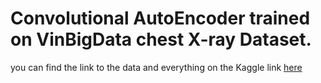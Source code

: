 # Convolutional AutoEncoder trained on VinBigData chest X-ray Dataset.
you can find the link to the data and everything on the Kaggle link [here](https://www.kaggle.com/shomerthesec/autoencoder-for-15-classes-x-ray-images)
